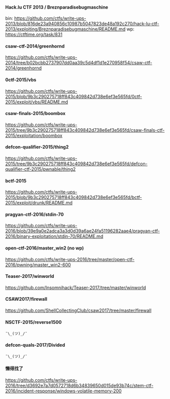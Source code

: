 #### Hack.lu CTF 2013 / Breznparadisebugmaschine

bin: https://github.com/ctfs/write-ups-2013/blob/816de23a940856c10987b5047823de48a192c270/hack-lu-ctf-2013/exploiting/Breznparadisebugmaschine/README.md
wp: https://ctftime.org/task/831

#### csaw-ctf-2014/greenhornd
https://github.com/ctfs/write-ups-2014/tree/b02bcbb2737907dd0aa39c5d4df1d1e270958f54/csaw-ctf-2014/greenhornd

#### 0ctf-2015/vbs
https://github.com/ctfs/write-ups-2015/blob/9b3c290275718ff843c409842d738e6ef3e565fd/0ctf-2015/exploit/vbs/README.md

#### csaw-finals-2015/boombox
https://github.com/ctfs/write-ups-2015/tree/9b3c290275718ff843c409842d738e6ef3e565fd/csaw-finals-ctf-2015/exploitation/boombox

#### defcon-qualifier-2015/thing2
https://github.com/ctfs/write-ups-2015/tree/9b3c290275718ff843c409842d738e6ef3e565fd/defcon-qualifier-ctf-2015/pwnable/thing2

#### bctf-2015
https://github.com/ctfs/write-ups-2015/blob/9b3c290275718ff843c409842d738e6ef3e565fd/bctf-2015/exploit/drunk/README.md

#### pragyan-ctf-2016/stdin-70
https://github.com/ctfs/write-ups-2016/blob/39e9a0e2adca3a3d0d39a6ae24fa51196282aae4/pragyan-ctf-2016/binary-exploitation/stdin-70/README.md

#### open-ctf-2016/master_win2 (no wp)
https://github.com/ctfs/write-ups-2016/tree/master/open-ctf-2016/pwning/master_win2-600

#### Teaser-2017/winworld
https://github.com/Insomnihack/Teaser-2017/tree/master/winworld

#### CSAW2017/firewall

https://github.com/ShellCollectingClub/csaw2017/tree/master/firewall

#### NSCTF-2015/reverse1500
`¯\_(ツ)_/¯`

#### defcon-quals-2017/Divided
`¯\_(ツ)_/¯`

#### 懒得找了
https://github.com/ctfs/write-ups-2016/tree/d3692e7a7d0572718d6b34839650d015de93b74c/stem-ctf-2016/incident-response/windows-volatile-memory-200
